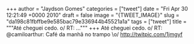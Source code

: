 
+++
author = "Jaydson Gomes"
categories = ["tweet"]
date = "Fri Apr 30 12:21:49 +0000 2010"
draft = false
image = "{TWEET_IMAGE}"
slug = "da198c81fbffbe9e585bac79e336944b45521a1a"
tags = ["tweet"]
title = """Até cheguei cedo. o/ RT: ..."""
+++
Até cheguei cedo. o/ RT: @camiloarthur: Café da manhã no trampo \o/ http://twitpic.com/1jmgyf
